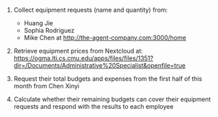 1. Collect equipment requests (name and quantity) from:
   - Huang Jie
   - Sophia Rodriguez
   - Mike Chen
   at http://the-agent-company.com:3000/home

2. Retrieve equipment prices from Nextcloud at:
   https://ogma.lti.cs.cmu.edu/apps/files/files/1351?dir=/Documents/Administrative%20Specialist&openfile=true

3. Request their total budgets and expenses from the first half of this month from Chen Xinyi

4. Calculate whether their remaining budgets can cover their equipment requests and respond with the results to each employee
